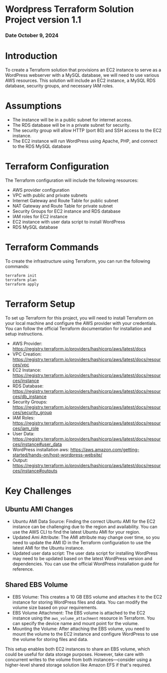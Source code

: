 # Wordpress Terraform Solution Project version 1.1
### Date October 9, 2024
 

# Introduction
To create a Terraform solution that provisions an EC2 instance to serve as a WordPress webserver with a MySQL database, we will need to use various AWS resources. This solution will include an EC2 instance, a MySQL RDS database, security groups, and necessary IAM roles.

# Assumptions
- The instance will be in a public subnet for internet access.
- The RDS database will be in a private subnet for security.
- The security group will allow HTTP (port 80) and SSH access to the EC2 instance.
- The EC2 instance will run WordPress using Apache, PHP, and connect to the RDS MySQL database

# Terraform Configuration
The Terraform configuration will include the following resources:
- AWS provider configuration
- VPC with public and private subnets
- Internet Gateway and Route Table for public subnet
- NAT Gateway and Route Table for private subnet
- Security Groups for EC2 instance and RDS database
- IAM roles for EC2 instance
- EC2 instance with user data script to install WordPress
- RDS MySQL database

# Terraform Commands
To create the infrastructure using Terraform, you can run the following commands:

```
terraform init
terraform plan
terraform apply
```

# Terraform Setup
To set up Terraform for this project, you will need to install Terraform on your local machine and configure the AWS provider with your credentials. You can follow the official Terraform documentation for installation and setup instructions.

- AWS Provider: https://registry.terraform.io/providers/hashicorp/aws/latest/docs
- VPC Creation: https://registry.terraform.io/providers/hashicorp/aws/latest/docs/resources/vpc
- EC2 Instance: https://registry.terraform.io/providers/hashicorp/aws/latest/docs/resources/instance
- RDS Database: https://registry.terraform.io/providers/hashicorp/aws/latest/docs/resources/db_instance
- Security Groups: https://registry.terraform.io/providers/hashicorp/aws/latest/docs/resources/security_group
- IAM Roles: https://registry.terraform.io/providers/hashicorp/aws/latest/docs/resources/iam_role
- User Data: https://registry.terraform.io/providers/hashicorp/aws/latest/docs/resources/instance#user_data
- WordPress installation aws: https://aws.amazon.com/getting-started/hands-on/host-wordpress-website/
- Output: https://registry.terraform.io/providers/hashicorp/aws/latest/docs/resources/instance#outputs

# Key Challenges

## Ubuntu AMI Changes

- Ubuntu AMI Data Source: Finding the correct Ubuntu AMI for the EC2 instance can be challenging due to the region and availability. You can use the AWS CLI to find the latest Ubuntu AMI for your region.
- Updated Ami Attribute: The AMI attribute may change over time, so you need to update the AMI ID in the Terraform configuration to use the latest AMI for the Ubuntu instance.
- Updated user data script: The user data script for installing WordPress may need to be updated based on the latest WordPress version and dependencies. You can use the official WordPress installation guide for reference.

## Shared EBS Volume

- EBS Volume: This creates a 10 GB EBS volume and attaches it to the EC2 instance for storing WordPress files and data. You can modify the volume size based on your requirements.
- EBS Volume Attachment: The EBS volume is attached to the EC2 instance using the `aws_volume_attachment` resource in Terraform. You can specify the device name and mount point for the volume.
- Mounting the Volume: After attaching the EBS volume, you need to mount the volume to the EC2 instance and configure WordPress to use the volume for storing files and data.

This setup enables both EC2 instances to share an EBS volume, which could be useful for data storage purposes. However, take care with concurrent writes to the volume from both instances—consider using a higher-level shared storage solution like Amazon EFS if that's required.







    




    



